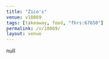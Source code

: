 ```yaml
---
title: "Zico's"
venue: v18869
tags: [takeaway, food, "fhrs:67650"]
permalink: /v/18869/
layout: venue
---
```

null